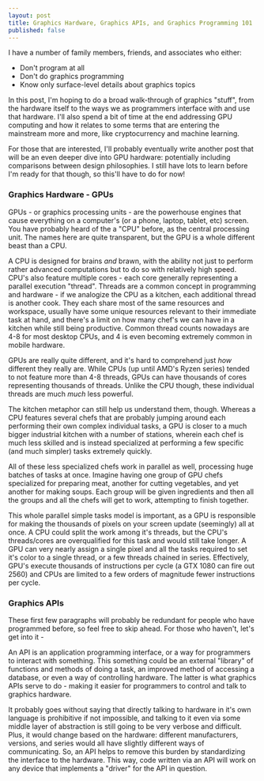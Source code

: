 ```yaml
---
layout: post
title: Graphics Hardware, Graphics APIs, and Graphics Programming 101
published: false
---
```


I have a number of family members, friends, and associates who either:

- Don't program at all
- Don't do graphics programming
- Know only surface-level details about graphics topics

In this post, I'm hoping to do a broad walk-through of graphics "stuff", 
from the hardware itself to the ways we as programmers interface with and
use that hardware. I'll also spend a bit of time at the end addressing 
GPU computing and how it relates to some terms that are entering the mainstream
more and more, like cryptocurrency and machine learning. 

For those that are interested, I'll probably eventually write another post 
that will be an even deeper dive into GPU hardware: potentially including
comparisons between design philosophies. I still have lots to learn
before I'm ready for that though, so this'll have to do for now!

### Graphics Hardware - GPUs

GPUs - or graphics processing units - are the powerhouse engines that cause
everything on a computer's (or a phone, laptop, tablet, etc) screen. You have
probably heard of the a "CPU" before, as the central processing unit. The names
here are quite transparent, but the GPU is a whole different beast than a CPU.

A CPU is designed for brains *and* brawn, with the ability not just to perform
rather advanced computations but to do so with relatively high speed. CPU's also
feature multiple cores - each core generally representing a parallel execution 
"thread". Threads are a common concept in programming and hardware - if we analogize
the CPU as a kitchen, each additional thread is another cook. They each share most of 
the same resources and workspace, usually have some unique resources relevant to their
immediate task at hand, and there's a limit on how many chef's we can have in a kitchen
while still being productive. Common thread counts nowadays are 4-8 for most desktop
CPUs, and 4 is even becoming extremely common in mobile hardware.

GPUs are really quite different, and it's hard to comprehend just *how* different 
they really are. While CPUs (up until AMD's Ryzen series) tended to not feature 
more than 4-8 threads, GPUs can have thousands of cores representing thousands of
threads. Unlike the CPU though, these individual threads are much *much* less powerful.

The kitchen metaphor can still help us understand them, though. Whereas a CPU features 
several chefs that are probably jumping around each performing their own complex individual
tasks, a GPU is closer to a much bigger industrial kitchen with a number of stations,
wherein each chef is much less skilled and is instead specialized at performing a few 
specific (and much simpler) tasks extremely quickly.

All of these less specialized chefs work in parallel as well, processing huge batches of 
tasks at once. Imagine having one group of GPU chefs specialized for preparing meat, another
for cutting vegetables, and yet another for making soups. Each group will be given ingredients
and then all the groups and all the chefs will get to work, attempting to finish together.

This whole parallel simple tasks model is important, as a GPU is responsible for making
the thousands of pixels on your screen update (seemingly) all at once. A CPU could split
the work among it's threads, but the CPU's threads/cores are overqualified for this task
and would still take longer. A GPU can very nearly assign a single pixel and all the tasks
required to set it's color to a single thread, or a few threads chained in series. Effectively,
GPU's execute thousands of instructions per cycle (a GTX 1080 can fire out 2560) and 
CPUs are limited to a few orders of magnitude fewer instructions per cycle.

### Graphics APIs

These first few paragraphs will probably be redundant for people who have programmed 
before, so feel free to skip ahead. For those who haven't, let's get into it - 

An API is an application programming interface, or a way for programmers to interact
with something. This something could be an external "library" of functions and methods
of doing a task, an improved method of accessing a database, or even a way of controlling
hardware. The latter is what graphics APIs serve to do - making it easier for programmers
to control and talk to graphics hardware.

It probably goes without saying that directly talking to hardware in it's own language is
prohibitive if not impossible, and talking to it even via some middle layer of abstraction
is still going to be very verbose and difficult. Plus, it would change based on the hardware:
different manufacturers, versions, and series would all have slightly different ways of communicating.
So, an API helps to remove this burden by standardizing the interface to the hardware. This way,
code written via an API will work on any device that implements a "driver" for the API in question.